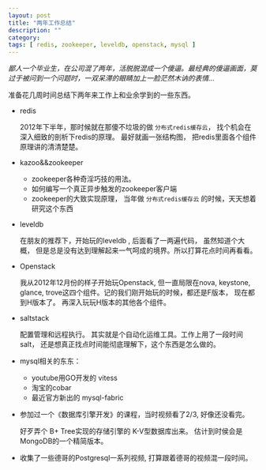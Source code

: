 ```yaml
---
layout: post
title: "两年工作总结"
description: ""
category: 
tags: [ redis, zookeeper, leveldb, openstack, mysql ]
---
```


_鄙人一个毕业生，在公司混了两年，活脱脱混成一个傻逼。最经典的傻逼画面，莫过于被问到一个问题时，一双呆滞的眼睛加上一脸茫然木讷的表情..._

准备花几周时间总结下两年来工作上和业余学到的一些东西。 

* redis

  2012年下半年，那时候就在那傻不垃圾的做 `分布式redis缓存云`， 找个机会在深入细致的剖析下redis的原理。 最好就画一张结构图， 把redis里面各个组件原理讲的清清楚楚。

* kazoo&&zookeeper 

  * zookeeper各种奇淫巧技的用法。
  * 如何编写一个真正异步触发的zookeeper客户端
  * zookeeper的大致实现原理， 当年做 `分布式redis缓存云` 的时候，天天想着研究这个东西

* leveldb

  在朋友的推荐下，开始玩的leveldb , 后面看了一两遍代码， 虽然知道个大概， 但是总是没有达到理解起来一气呵成的境界。所以打算花点时间再看看。 

* Openstack

  我从2012年12月份的样子开始玩Openstack, 但一直局限在nova, keystone, glance, trove这四个组件。记的我们刚开始玩的时候，都还是F版本， 现在都到H版本了。 再深入玩玩H版本的其他各个组件。

* saltstack

  配置管理和远程执行。 其实就是个自动化运维工具。工作上用了一段时间salt， 还是想真正找点时间能彻底理解下，这个东西是怎么做的。 

* mysql相关的东东： 

  * youtube用GO开发的 vitess
  * 淘宝的cobar
  * 最近官方新出的 mysql-fabric

* 参加过一个《数据库引擎开发》的课程，当时视频看了2/3, 好像还没看完。

  好歹弄个 B+ Tree实现的存储引擎的 K-V型数据库出来。 估计到时侯会是MongoDB的一个精简版本。 

* 收集了一些德哥的Postgresql一系列视频, 打算跟着德哥的视频混一段时间。 

